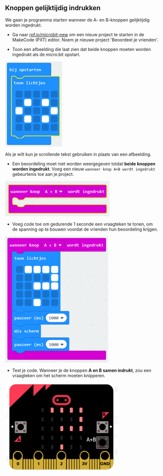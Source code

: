 ## Knoppen gelijktijdig indrukken

We gaan je programma starten wanneer de A- en B-knoppen gelijktijdig worden ingedrukt.

+ Ga naar <a href="https://rpf.io/microbit-new" target="_blank">rpf.io/microbit-new</a> om een ​​nieuw project te starten in de MakeCode (PXT) editor. Noem je nieuwe project 'Beoordeel je vrienden'.

+ Toon een afbeelding die laat zien dat beide knoppen moeten worden ingedrukt als de micro:bit opstart.

![schermafbeelding](images/rate-start-img.png)

Als je wilt kun je scrollende tekst gebruiken in plaats van een afbeelding.

+ Een beoordeling moet niet worden weergegeven totdat **beide knoppen worden ingedrukt**. Voeg een nieuw `wanneer knop A+B wordt ingedrukt` gebeurtenis toe aan je project.

![schermafbeelding](images/rate-ab.png)

+ Voeg code toe om gedurende 1 seconde een vraagteken te tonen, om de spanning op te bouwen voordat de vrienden hun beoordeling krijgen.

![schermafbeelding](images/rate-question.png)

+ Test je code. Wanneer je de knoppen **A en B samen indrukt**, zou een vraagteken om het scherm moeten knipperen.

![schermafbeelding](images/rate-question-test.png)